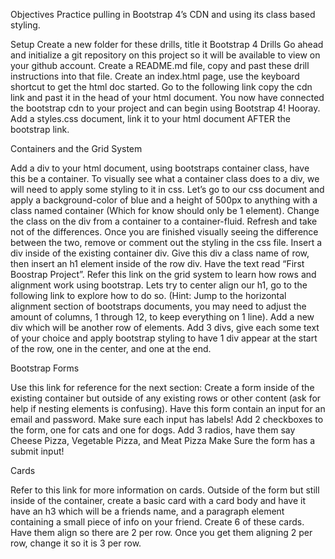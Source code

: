 Objectives
Practice pulling in Bootstrap 4’s CDN and using its class based styling.

Setup
Create a new folder for these drills, title it Bootstrap 4 Drills
Go ahead and initialize a git repository on this project so it will be available to view on your github account.
Create a README.md file, copy and past these drill instructions into that file.
Create an index.html page, use the keyboard shortcut to get the html doc started.
Go to the following link copy the cdn link and past it in the head of your html document.
You now have connected the bootstrap cdn to your project and can begin using Bootstrap 4! Hooray.
Add a styles.css document, link it to your html document AFTER the bootstrap link.

Containers and the Grid System

Add a div to your html document, using bootstraps container class, have this be a container.
To visually see what a container class does to a div, we will need to apply some styling to it in css. Let’s go to our css document and apply a background-color of blue and a height of 500px to anything with a class named container (Which for know should only be 1 element).
Change the class on the div from a container to a container-fluid. Refresh and take not of the differences. Once you are finished visually seeing the difference between the two, remove or comment out the styling in the css file.
Insert a div inside of the existing container div. Give this div a class name of row, then insert an h1 element inside of the row div. Have the text read “First Boostrap Project”.
Refer this link on the grid system to learn how rows and alignment work using bootstrap. Lets try to center align our h1, go to the following link to explore how to do so. (Hint: Jump to the horizontal alignment section of bootstraps documents, you may need to adjust the amount of columns, 1 through 12, to keep everything on 1 line).
Add a new div which will be another row of elements. Add 3 divs, give each some text of your choice and apply bootstrap styling to have 1 div appear at the start of the row, one in the center, and one at the end.

Bootstrap Forms

Use this link for reference for the next section:
Create a form inside of the existing container but outside of any existing rows or other content (ask for help if nesting elements is confusing).
Have this form contain an input for an email and password. Make sure each input has labels!
Add 2 checkboxes to the form, one for cats and one for dogs.
Add 3 radios, have them say Cheese Pizza, Vegetable Pizza, and Meat Pizza
Make Sure the form has a submit input!

Cards

Refer to this link for more information on cards.
Outside of the form but still inside of the container, create a basic card with a card body and have it have an h3 which will be a friends name, and a paragraph element containing a small piece of info on your friend. Create 6 of these cards.
Have them align so there are 2 per row.
Once you get them aligning 2 per row, change it so it is 3 per row.
